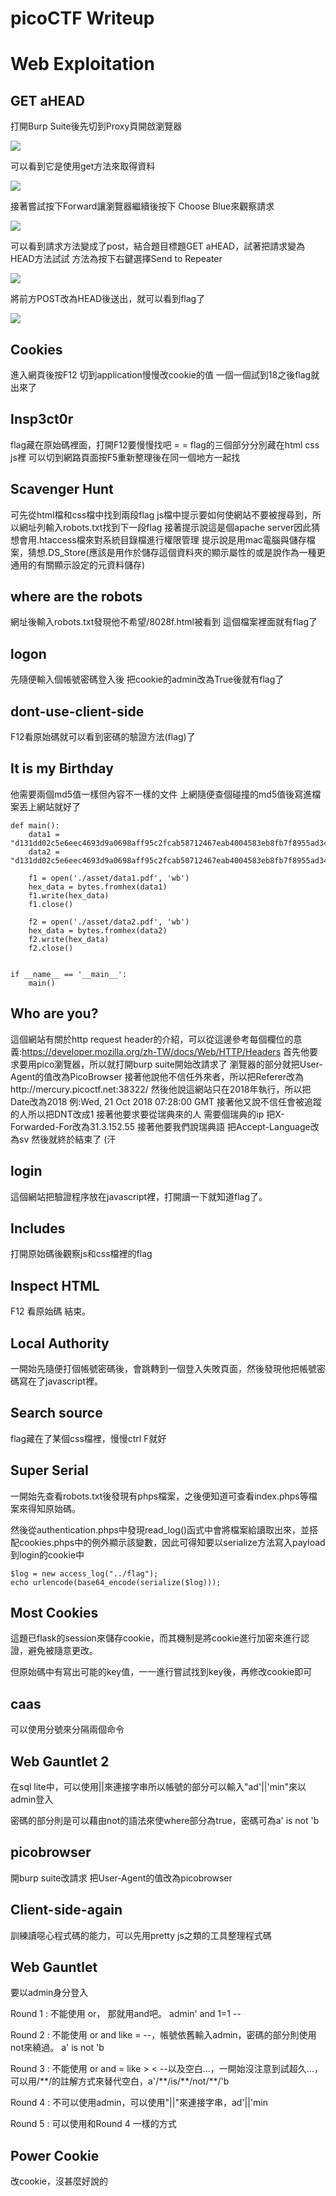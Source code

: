# picoCTF Writeup

# Web Exploitation
## GET aHEAD
打開Burp Suite後先切到Proxy頁開啟瀏覽器

![](https://i.imgur.com/lm5M9Lf.png)

可以看到它是使用get方法來取得資料

![](https://i.imgur.com/dRto8F3.png)

接著嘗試按下Forward讓瀏覽器繼續後按下 Choose Blue來觀察請求

![](https://i.imgur.com/FDysBFr.png)

可以看到請求方法變成了post，結合題目標題GET aHEAD，試著把請求變為HEAD方法試試
方法為按下右鍵選擇Send to Repeater

![](https://i.imgur.com/wRiBRHz.png)


將前方POST改為HEAD後送出，就可以看到flag了

![](https://i.imgur.com/6LT5EqA.png)

## Cookies
進入網頁後按F12 切到application慢慢改cookie的值
一個一個試到18之後flag就出來了

## Insp3ct0r
flag藏在原始碼裡面，打開F12要慢慢找吧 = =
flag的三個部分分別藏在html css js裡
可以切到網路頁面按F5重新整理後在同一個地方一起找

## Scavenger Hunt
可先從html檔和css檔中找到兩段flag
js檔中提示要如何使網站不要被搜尋到，所以網址列輸入robots.txt找到下一段flag
接著提示說這是個apache server因此猜想會用.htaccess檔來對系統目錄檔進行權限管理
提示說是用mac電腦與儲存檔案，猜想.DS_Store(應該是用作於儲存這個資料夾的顯示屬性的或是說作為一種更通用的有關顯示設定的元資料儲存)

## where are the robots
網址後輸入robots.txt發現他不希望/8028f.html被看到
這個檔案裡面就有flag了

## logon
先隨便輸入個帳號密碼登入後
把cookie的admin改為True後就有flag了

## dont-use-client-side
F12看原始碼就可以看到密碼的驗證方法(flag)了

## It is my Birthday
他需要兩個md5值一樣但內容不一樣的文件
上網隨便查個碰撞的md5值後寫進檔案丟上網站就好了

```python=
def main():
    data1 = "d131dd02c5e6eec4693d9a0698aff95c2fcab58712467eab4004583eb8fb7f8955ad340609f4b30283e488832571415a085125e8f7cdc99fd91dbdf280373c5bd8823e3156348f5bae6dacd436c919c6dd53e2b487da03fd02396306d248cda0e99f33420f577ee8ce54b67080a80d1ec69821bcb6a8839396f9652b6ff72a70"
    data2 = "d131dd02c5e6eec4693d9a0698aff95c2fcab50712467eab4004583eb8fb7f8955ad340609f4b30283e4888325f1415a085125e8f7cdc99fd91dbd7280373c5bd8823e3156348f5bae6dacd436c919c6dd53e23487da03fd02396306d248cda0e99f33420f577ee8ce54b67080280d1ec69821bcb6a8839396f965ab6ff72a70"

    f1 = open('./asset/data1.pdf', 'wb')
    hex_data = bytes.fromhex(data1)
    f1.write(hex_data)
    f1.close()

    f2 = open('./asset/data2.pdf', 'wb')
    hex_data = bytes.fromhex(data2)
    f2.write(hex_data)
    f2.close()


if __name__ == '__main__':
    main()

```

## Who are you?
這個網站有關於http request header的介紹，可以從這邊參考每個欄位的意義:https://developer.mozilla.org/zh-TW/docs/Web/HTTP/Headers
首先他要求要用pico瀏覽器，所以就打開burp suite開始改請求了
瀏覽器的部分就把User-Agent的值改為PicoBrowser
接著他說他不信任外來者，所以把Referer改為http://mercury.picoctf.net:38322/
然後他說這網站只在2018年執行，所以把Date改為2018 例:Wed, 21 Oct 2018 07:28:00 GMT
接著他又說不信任會被追蹤的人所以把DNT改成1
接著他要求要從瑞典來的人 需要個瑞典的ip 把X-Forwarded-For改為31.3.152.55
接著他要我們說瑞典語 把Accept-Language改為sv
然後就終於結束了 (汗

## login
這個網站把驗證程序放在javascript裡，打開讀一下就知道flag了。

## Includes
打開原始碼後觀察js和css檔裡的flag

## Inspect HTML
F12 看原始碼 結束。

## Local Authority
一開始先隨便打個帳號密碼後，會跳轉到一個登入失敗頁面，然後發現他把帳號密碼寫在了javascript裡。

## Search source
flag藏在了某個css檔裡，慢慢ctrl F就好

## Super Serial
一開始先查看robots.txt後發現有phps檔案，之後便知道可查看index.phps等檔案來得知原始碼。

然後從authentication.phps中發現read_log()函式中會將檔案給讀取出來，並搭配cookies.phps中的例外顯示該變數，因此可得知要以serialize方法寫入payload到login的cookie中

```php=
$log = new access_log("../flag");
echo urlencode(base64_encode(serialize($log)));
```

## Most Cookies
這題已flask的session來儲存cookie，而其機制是將cookie進行加密來進行認證，避免被隨意更改。

但原始碼中有寫出可能的key值，一一進行嘗試找到key後，再修改cookie即可

## caas
可以使用分號來分隔兩個命令

## Web Gauntlet 2
在sql lite中，可以使用||來連接字串所以帳號的部分可以輸入"ad'||'min"來以admin登入

密碼的部分則是可以藉由not的語法來使where部分為true，密碼可為a' is not 'b


## picobrowser
開burp suite改請求
把User-Agent的值改為picobrowser

## Client-side-again
訓練讀噁心程式碼的能力，可以先用pretty js之類的工具整理程式碼

## Web Gauntlet
要以admin身分登入


Round 1 : 不能使用 or， 那就用and吧。 admin' and 1=1 --

Round 2 : 不能使用 or and like = --，帳號依舊輸入admin，密碼的部分則使用not來繞過。 a' is not 'b

Round 3 : 不能使用 or and = like > < --以及空白...，一開始沒注意到試超久...，可以用\/\*\*/的註解方式來替代空白，a'\/\*\*\/is\/\*\*\/not\/\*\*\/'b

Round 4 : 不可以使用admin，可以使用"||"來連接字串，ad'||'min

Round 5 : 可以使用和Round 4 一樣的方式

## Power Cookie
改cookie，沒甚麼好說的